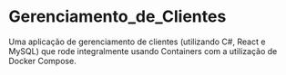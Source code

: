 # Gerenciamento_de_Clientes
Uma aplicação de gerenciamento de clientes (utilizando C#, React e MySQL) que rode integralmente usando Containers com a utilização de Docker Compose.
